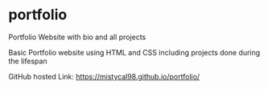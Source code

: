 # portfolio
Portfolio Website with bio and all projects 

Basic Portfolio website using HTML and CSS including projects done during the lifespan

GitHub hosted Link: https://mistycal98.github.io/portfolio/
